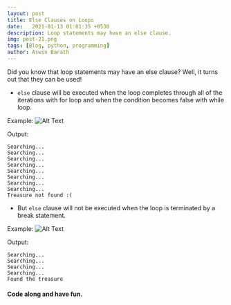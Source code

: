 ```yaml
---
layout: post
title: Else Clauses on Loops
date:   2021-01-13 01:01:35 +0530
description: Loop statements may have an else clause.
img: post-21.png
tags: [Blog, python, programming]
author: Aswin Barath
---
```

Did you know that loop statements may have an else clause?
Well, it turns out that they can be used!

* `else` clause will be executed when the loop completes through all of the iterations with for loop and when the condition becomes false with while loop.

Example:
![Alt Text](https://dev-to-uploads.s3.amazonaws.com/i/kz7855oukd87fm71z04a.png)

Output:
```
Searching...
Searching...
Searching...
Searching...
Searching...
Searching...
Searching...
Searching...
Treasure not found :(
```

* But `else` clause will not be executed when the loop is terminated by a break statement.

Example:
![Alt Text](https://dev-to-uploads.s3.amazonaws.com/i/96r445lmure9qsurlwx0.png)

Output:
```
Searching...
Searching...
Searching...
Searching...
Found the treasure
```

#### Code along and have fun.
